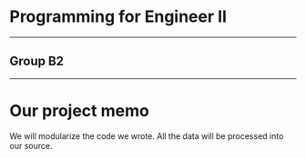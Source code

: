 # Programming for Engineer II 
***

## Group B2
***

# Our project memo
We will modularize the code we wrote.
All the data will be processed into our source.
